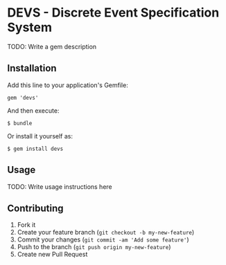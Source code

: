 # DEVS - Discrete Event Specification System

TODO: Write a gem description

## Installation

Add this line to your application's Gemfile:

    gem 'devs'

And then execute:

    $ bundle

Or install it yourself as:

    $ gem install devs

## Usage

TODO: Write usage instructions here

## Contributing

1. Fork it
2. Create your feature branch (`git checkout -b my-new-feature`)
3. Commit your changes (`git commit -am 'Add some feature'`)
4. Push to the branch (`git push origin my-new-feature`)
5. Create new Pull Request
